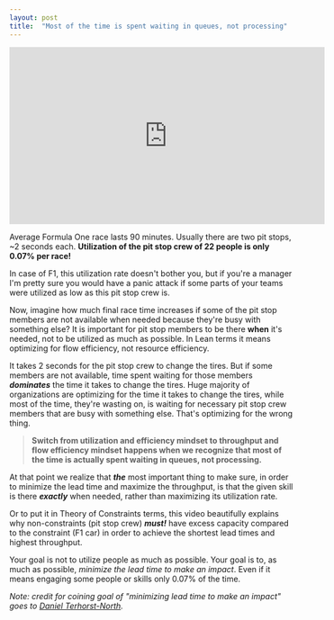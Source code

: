 ```yaml
---
layout: post
title:  "Most of the time is spent waiting in queues, not processing"
---
```


<iframe width="560" height="315" src="https://www.youtube.com/embed/aHSUp7msCIE" frameborder="0" allow="accelerometer; autoplay; encrypted-media; gyroscope; picture-in-picture" allowfullscreen></iframe>

Average Formula One race lasts 90 minutes. Usually there are two pit stops, ~2 seconds each. __Utilization of the pit stop crew of 22 people is only 0.07% per race!__  

In case of F1, this utilization rate doesn't bother you, but if you're a manager I'm pretty sure you would have a panic attack if some parts of your teams were utilized as low as this pit stop crew is.

Now, imagine how much final race time increases if some of the pit stop members are not available when needed because they're busy with something else? It is important for pit stop members to be there **when** it's needed, not to be utilized as much as possible. In Lean terms it means optimizing for flow efficiency, not resource efficiency.

It takes 2 seconds for the pit stop crew to change the tires. But if some members are not available, time spent waiting for those members **_dominates_** the time it takes to change the tires. Huge majority of organizations are optimizing for the time it takes to change the tires, while most of the time, they're wasting on, is waiting for necessary pit stop crew members that are busy with something else. That's optimizing for the wrong thing.

> **Switch from utilization and efficiency mindset to throughput and flow efficiency mindset happens when we recognize that most of the time is actually spent waiting in queues, not processing.**

At that point we realize that **_the_** most important thing to make sure, in order to minimize the lead time and maximize the throughput, is that the given skill is there **_exactly_** when needed, rather than maximizing its utilization rate.

Or to put it in Theory of Constraints terms, this video beautifully explains why non-constraints (pit stop crew) **_must!_** have excess capacity compared to the constraint (F1 car) in order to achieve the shortest lead times and highest throughput.

Your goal is not to utilize people as much as possible. Your goal is to, as much as possible, _minimize the lead time to make an impact_. Even if it means engaging some people or skills only 0.07% of the time.  


_Note: credit for coining goal of "minimizing lead time to make an impact" goes to [Daniel Terhorst-North](https://twitter.com/tastapod)._
